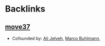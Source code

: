 
# Backlinks
## [move37](<move37.md>)
- Cofounded by: [Ali Jelveh](<Ali Jelveh.md>), [Marco Buhlmann](<Marco Buhlmann.md>),

